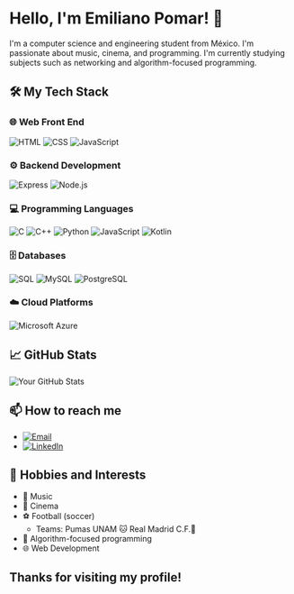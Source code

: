 # Hello, I'm Emiliano Pomar! 👋

I'm a computer science and engineering student from México. I'm passionate about music, cinema, and programming. I'm currently studying subjects such as networking and algorithm-focused programming.

## 🛠️ My Tech Stack

### 🌐 Web Front End
![HTML](https://img.shields.io/badge/HTML-E34F26?style=for-the-badge&logo=html5&logoColor=white)
![CSS](https://img.shields.io/badge/CSS-1572B6?style=for-the-badge&logo=css3&logoColor=white)
![JavaScript](https://img.shields.io/badge/JavaScript-F7DF1E?style=for-the-badge&logo=javascript&logoColor=black)

### ⚙️ Backend Development
![Express](https://img.shields.io/badge/Express-000000?style=for-the-badge&logo=express&logoColor=white)
![Node.js](https://img.shields.io/badge/Node.js-339933?style=for-the-badge&logo=nodedotjs&logoColor=white)

### 💻 Programming Languages
![C](https://img.shields.io/badge/C-A8B9CC?style=for-the-badge&logo=c&logoColor=white)
![C++](https://img.shields.io/badge/C++-00599C?style=for-the-badge&logo=c%2B%2B&logoColor=white)
![Python](https://img.shields.io/badge/Python-3776AB?style=for-the-badge&logo=python&logoColor=white)
![JavaScript](https://img.shields.io/badge/JavaScript-F7DF1E?style=for-the-badge&logo=javascript&logoColor=black)
![Kotlin](https://img.shields.io/badge/Kotlin-0095D5?style=for-the-badge&logo=kotlin&logoColor=white)

### 🗄️ Databases
![SQL](https://img.shields.io/badge/SQL-4479A1?style=for-the-badge&logo=postgresql&logoColor=white)
![MySQL](https://img.shields.io/badge/MySQL-4479A1?style=for-the-badge&logo=mysql&logoColor=white)
![PostgreSQL](https://img.shields.io/badge/PostgreSQL-336791?style=for-the-badge&logo=postgresql&logoColor=white)

### ☁️ Cloud Platforms
![Microsoft Azure](https://img.shields.io/badge/Microsoft%20Azure-0078D4?style=for-the-badge&logo=microsoft-azure&logoColor=white)


## 📈 GitHub Stats

![Your GitHub Stats](https://github-readme-stats.vercel.app/api?username=pomaremiliano&show_icons=true&theme=radical)

## 📫 How to reach me

- [![Email](https://img.shields.io/badge/Email-D14836?style=for-the-badge&logo=gmail&logoColor=white)](mailto:pomaremiliano@hotmail.com)
- [![LinkedIn](https://img.shields.io/badge/LinkedIn-0077B5?style=for-the-badge&logo=linkedin&logoColor=white)](www.linkedin.com/in/emilianopomar)


## 🎵 Hobbies and Interests

- 🎵 Music 
- 🎥 Cinema
- ⚽ Football (soccer)
    - Teams: Pumas UNAM 🐱
            Real Madrid C.F.👑
- 🧠 Algorithm-focused programming
- 🌐 Web Development


## Thanks for visiting my profile!
